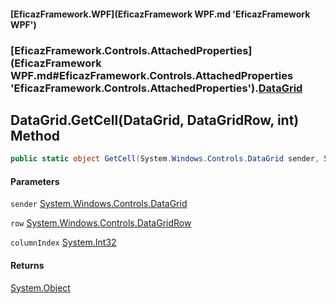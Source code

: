 #### [EficazFramework.WPF](EficazFramework WPF.md 'EficazFramework WPF')
### [EficazFramework.Controls.AttachedProperties](EficazFramework WPF.md#EficazFramework.Controls.AttachedProperties 'EficazFramework.Controls.AttachedProperties').[DataGrid](EficazFramework.Controls.AttachedProperties/DataGrid.md 'EficazFramework.Controls.AttachedProperties.DataGrid')

## DataGrid.GetCell(DataGrid, DataGridRow, int) Method

```csharp
public static object GetCell(System.Windows.Controls.DataGrid sender, System.Windows.Controls.DataGridRow row, int columnIndex=0);
```
#### Parameters

<a name='EficazFramework.Controls.AttachedProperties.DataGrid.GetCell(System.Windows.Controls.DataGrid,System.Windows.Controls.DataGridRow,int).sender'></a>

`sender` [System.Windows.Controls.DataGrid](https://docs.microsoft.com/en-us/dotnet/api/System.Windows.Controls.DataGrid 'System.Windows.Controls.DataGrid')

<a name='EficazFramework.Controls.AttachedProperties.DataGrid.GetCell(System.Windows.Controls.DataGrid,System.Windows.Controls.DataGridRow,int).row'></a>

`row` [System.Windows.Controls.DataGridRow](https://docs.microsoft.com/en-us/dotnet/api/System.Windows.Controls.DataGridRow 'System.Windows.Controls.DataGridRow')

<a name='EficazFramework.Controls.AttachedProperties.DataGrid.GetCell(System.Windows.Controls.DataGrid,System.Windows.Controls.DataGridRow,int).columnIndex'></a>

`columnIndex` [System.Int32](https://docs.microsoft.com/en-us/dotnet/api/System.Int32 'System.Int32')

#### Returns
[System.Object](https://docs.microsoft.com/en-us/dotnet/api/System.Object 'System.Object')